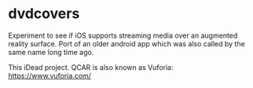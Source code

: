 # dvdcovers
Experiment to see if iOS supports streaming media over an augmented reality surface. Port of an older android app which was also called by the same name long time ago.

This iDead project. QCAR is also known as Vuforia: https://www.vuforia.com/

